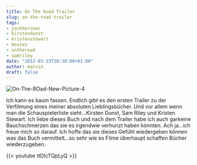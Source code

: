 ```yaml
---
title: On The Road Trailer
slug: on-the-road-trailer
tags:
- jackkerouac
- kirstendunst
- kristenstewart
- movies
- ontheroad
- samriley
date: "2012-03-23T10:38:00+01:00"
author: marvin
draft: false
---
```

![On-The-ROad-New-Picture-4](/images/On-The-ROad-New-Picture-4.jpg)

Ich kann es kaum fassen. Endlich gibt es den ersten Trailer zu der
Verfilmung eines meiner absoluten Lieblingsbücher. Und vor allem wenn
man die Schauspielerliste sieht...Kirsten Dunst, Sam Riley und Kristen
Stewart. Ich liebe dieses Buch und nach dem Trailer habe ich auch
garkeine Bauchschmerzen das sie es irgendwie verhunzt haben könnten. Ach
ja...ich freue mich so darauf. Ich hoffe das sie dieses Gefühl
wiedergeben können was das Buch vermittelt...so sehr wie es Filme
überhaupt schaffen Bücher wiederzugeben.

{{< youtube ttDIcTQpLyQ >}}
